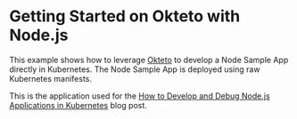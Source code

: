 # Getting Started on Okteto with Node.js

This example shows how to leverage [Okteto](https://github.com/okteto/okteto) to develop a Node Sample App directly in Kubernetes. The Node Sample App is deployed using raw Kubernetes manifests.

This is the application used for the [How to Develop and Debug Node.js Applications in Kubernetes](https://okteto.com/blog/how-to-develop-node-apps-in-kubernetes/) blog post.
